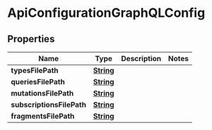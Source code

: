 

# ApiConfigurationGraphQLConfig


## Properties

| Name | Type | Description | Notes |
|------------ | ------------- | ------------- | -------------|
|**typesFilePath** | [**String**](String.md) |  |  |
|**queriesFilePath** | [**String**](String.md) |  |  |
|**mutationsFilePath** | [**String**](String.md) |  |  |
|**subscriptionsFilePath** | [**String**](String.md) |  |  |
|**fragmentsFilePath** | [**String**](String.md) |  |  |




